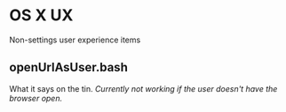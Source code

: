 # OS X UX
Non-settings user experience items

## openUrlAsUser.bash
What it says on the tin.
_Currently not working if the user doesn't have the browser open._
